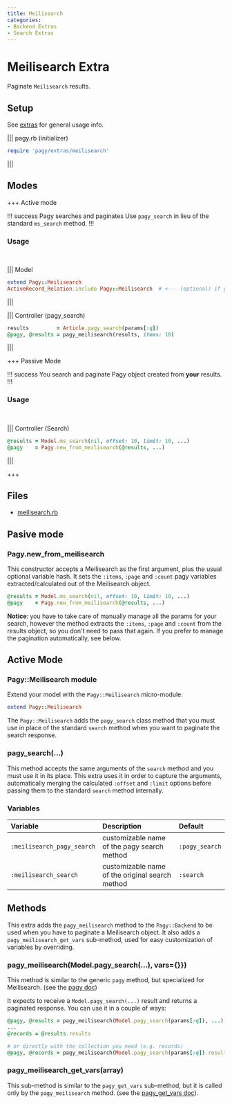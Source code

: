 ```yaml
---
title: Meilisearch
categories:
- Backend Extras
- Search Extras
---
```

# Meilisearch Extra

Paginate `Meilisearch` results.

## Setup

See [extras](/docs/extras.md) for general usage info.

||| pagy.rb (initializer)
```ruby
require 'pagy/extras/meilisearch'
```
|||

## Modes

+++ Active mode

!!! success Pagy searches and paginates
Use `pagy_search` in lieu of the standard `ms_search` method.
!!!

### Usage
<br>

||| Model
```ruby
extend Pagy::Meilisearch
ActiveRecord_Relation.include Pagy::Meilisearch  # <--- (optional) if you use `includes` makes it work as expected
```
|||

||| Controller (pagy_search)
```ruby
results         = Article.pagy_search(params[:q])
@pagy, @results = pagy_meilisearch(results, items: 10)
```
|||

+++ Passive Mode

!!! success You search and paginate
Pagy object created from **your** results.
!!!

### Usage
<br>

||| Controller (Search)
```ruby
@results = Model.ms_search(nil, offset: 10, limit: 10, ...)
@pagy    = Pagy.new_from_meilisearch(@results, ...)
```
|||

+++

## Files

- [meilisearch.rb](https://github.com/ddnexus/pagy/blob/master/lib/pagy/extras/meilisearch.rb)

## Pasive mode

### Pagy.new_from_meilisearch

This constructor accepts a Meilisearch as the first argument, plus the usual optional variable hash. It sets the `:items`, `:page` and `:count` pagy variables extracted/calculated out of the Meilisearch object.

```ruby
@results = Model.ms_search(nil, offset: 10, limit: 10, ...)
@pagy    = Pagy.new_from_meilisearch(@results, ...)
```

**Notice**: you have to take care of manually manage all the params for your search, however the method extracts the `:items`, `:page` and `:count` from the results object, so you don't need to pass that again. If you prefer to manage the pagination automatically, see below.

## Active Mode

### Pagy::Meilisearch module

Extend your model with the `Pagy::Meilisearch` micro-module:

```ruby
extend Pagy::Meilisearch
```

The `Pagy::Meilisearch` adds the `pagy_search` class method that you must use in place of the standard `search` method when you want to paginate the search response.

### pagy_search(...)

This method accepts the same arguments of the `search` method and you must use it in its place. This extra uses it in order to capture the arguments, automatically merging the calculated `:offset` and `:limit` options before passing them to the standard `search` method internally.

### Variables

| Variable                   | Description                                     | Default        |
|:---------------------------|:------------------------------------------------|:---------------|
| `:meilisearch_pagy_search` | customizable name of the pagy search method     | `:pagy_search` | 
| `:meilisearch_search`      | customizable name of the original search method | `:search`      | 

## Methods

This extra adds the `pagy_meilisearch` method to the `Pagy::Backend` to be used when you have to paginate a Meilisearch object. It also adds a `pagy_meilisearch_get_vars` sub-method, used for easy customization of variables by overriding.

### pagy_meilisearch(Model.pagy_search(...), vars={}})

This method is similar to the generic `pagy` method, but specialized for Meilisearch. (see the [pagy doc](/docs/api/backend.md#pagycollection-varsnil))

It expects to receive a `Model.pagy_search(...)` result and returns a paginated response. You can use it in a couple of ways:

```ruby
@pagy, @results = pagy_meilisearch(Model.pagy_search(params[:q]), ...)
...
@records = @results.results

# or directly with the collection you need (e.g. records)
@pagy, @records = pagy_meilisearch(Model.pagy_search(params[:q]).results, ...)
```

### pagy_meilisearch_get_vars(array)

This sub-method is similar to the `pagy_get_vars` sub-method, but it is called only by the `pagy_meilisearch` method. (see the [pagy_get_vars doc](/docs/api/backend.md#pagy_get_varscollection-vars)).
